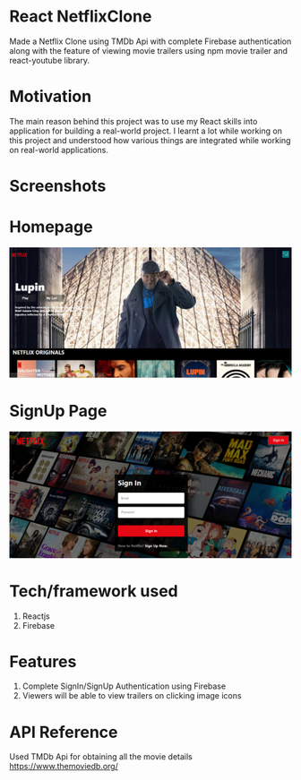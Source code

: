 # React NetflixClone
Made a Netflix Clone using TMDb Api with complete Firebase authentication along with the feature of viewing movie trailers using npm movie trailer and react-youtube library.

# Motivation
The main reason behind this project was to use my React skills into application for building a real-world project. I learnt a lot while working on this project and understood how various things are integrated while working on real-world applications.

# Screenshots
<h1>Homepage</h1>
<img src='images/home.png'/>
<h1>SignUp Page</h1>
<img src='images/signin.png'/>

# Tech/framework used
1. Reactjs
2. Firebase

# Features
1. Complete SignIn/SignUp Authentication using Firebase
2. Viewers will be able to view trailers on clicking image icons


# API Reference
Used TMDb Api for obtaining all the movie details https://www.themoviedb.org/
